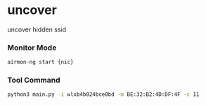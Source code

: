 # uncover
uncover hidden ssid 

### Monitor Mode
```bash
airmon-ng start {nic}
```

### Tool Command
```bash
python3 main.py -i wlxb4b024bce0bd -m BE:32:B2:4D:DF:4F -c 11
```
